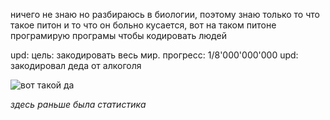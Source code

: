 <!---# Всем привет я супер крутой аниме програмист
-![привет](https://tenor.com/ru/view/wonder-egg-priority-gif-25105368.gif)

-![пон](https://tenor.com/ru/view/rainbow-bar-divider-rainbow-gradient-colorful-gif-17953023.gif)--->

ничего не знаю но разбираюсь в биологии, поэтому знаю только то что такое питон и то что он больно кусается, вот на таком питоне програмирую програмы чтобы кодировать людей

upd: цель: закодировать весь мир. прогресс: 1/8'000'000'000
upd: закодировал деда от алкоголя


![вот такой да](https://tenor.com/ru/view/slap-gif-3716760772066626458.gif)

*здесь раньше была статистика*
